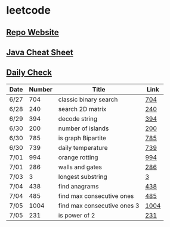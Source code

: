 # leetcode

## [Repo Website](https://simonzhang0428.github.io/leetcode/)
## [Java Cheat Sheet](CheatSheet.pdf)
## [Daily Check](DailyCheck.pdf)

| Date          | Number        |  Title                        |  Link
| -----------   | -----------   | -----------                   | ----------- |
| 6/27          | 704           | classic binary search         | [704](BinarySearch704.java)
| 6/28          | 240           | search 2D matrix              | [240](SearchMatrix240.java)
| 6/29          | 394           | decode string                 | [394](DecodeString394.java)
| 6/30          | 200           | number of islands             | [200](NumIslands200.java)
| 6/30          | 785           | is graph Bipartite            | [785](IsBipartite785.java)
| 6/30          | 739           | daily temperature             | [739](DailyTemperatures739.java)
| 7/01          | 994           | orange rotting                | [994](OrangeRotton994.java)
| 7/01          | 286           | walls and gates               | [286](WallAndGate286.java)
| 7/03          | 3             | longest substring             | [3](LengthOfLongestSubstring3.java)
| 7/04          | 438           | find anagrams                 | [438](FindAnagrams438.java)
| 7/04          | 485           | find max consecutive ones     | [485](FindMaxConsecutiveOnes485.java)
| 7/05          | 1004          | find max consecutive ones 3   | [1004](LongestOnes1004.java)
| 7/05          | 231           | is power of 2                 | [231](IsPowerOfTwo231.java)


